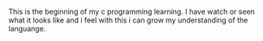 This is the beginning of my c programming learning. I have watch or seen what it looks like and i feel with this i can grow my understanding of the languange.

